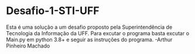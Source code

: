 # Desafio-1-STI-UFF
  Esta é uma solução a um desafio proposto pela Superintendência de Tecnologia da Informação da UFF.
  Para excutar o programa basta excutar o Main.py em python 3.8+ e seguir as instruções do programa.
                                                                                                      -Arthur Pinheiro Machado
